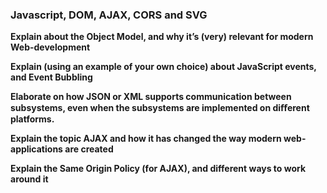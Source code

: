 ### Javascript, DOM, AJAX, CORS and SVG

**Explain about the Object Model, and why it’s (very) relevant for modern Web-development**

**Explain (using an example of your own choice) about JavaScript events, and Event Bubbling**

**Elaborate on how JSON or XML supports communication between subsystems, even when the subsystems are implemented on diﬀerent platforms.**

**Explain the topic AJAX and how it has changed the way modern web-applications are created**

**Explain the Same Origin Policy (for AJAX), and different ways to work around it**
